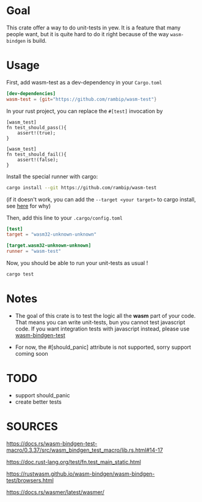 # Goal

This crate offer a way to do unit-tests in yew.
It is a feature that many people want, but it is quite hard to do it right because of the way `wasm-bindgen` is build.

# Usage

First, add wasm-test as a dev-dependency in your `Cargo.toml`
```toml
[dev-dependencies]
wasm-test = {git="https://github.com/rambip/wasm-test"}
```

In your rust project, you can replace the `#[test]` invocation by
```
[wasm_test]
fn test_should_pass(){
    assert!(true);
}

[wasm_test]
fn test_should_fail(){
    assert!(false);
}
```

Install the special runner with cargo:
```bash
cargo install --git https://github.com/rambip/wasm-test
```
(if it doesn't work, you can add the `--target <your target>` to cargo install, see [here](https://github.com/rust-lang/cargo/issues/5441) for why)

Then, add this line to your `.cargo/config.toml`
```toml
[test]
target = "wasm32-unknown-unknown"

[target.wasm32-unknown-unknown]
runner = "wasm-test"
```


Now, you should be able to run your unit-tests as usual !
```bash
cargo test
```

# Notes

- The goal of this crate is to test the logic all the **wasm** part of your code.
That means you can write unit-tests, bun you cannot test javascript code.
If you want integration tests with javascript instead, please use [wasm-bindgen-test](https://rustwasm.github.io/docs/wasm-bindgen/wasm-bindgen-test/index.html)


- For now, the #[should_panic] attribute is not supported, sorry
support coming soon

# TODO

- support should_panic
- create better tests

# SOURCES
https://docs.rs/wasm-bindgen-test-macro/0.3.37/src/wasm_bindgen_test_macro/lib.rs.html#14-17

https://doc.rust-lang.org/test/fn.test_main_static.html

https://rustwasm.github.io/wasm-bindgen/wasm-bindgen-test/browsers.html

https://docs.rs/wasmer/latest/wasmer/
